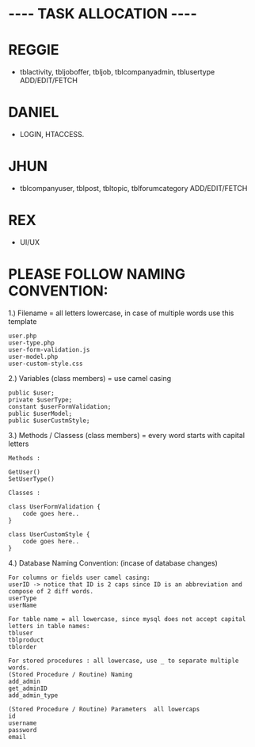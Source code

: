 # ---- TASK ALLOCATION ----

# REGGIE
   - tblactivity, tbljoboffer, tbljob, tblcompanyadmin, tblusertype ADD/EDIT/FETCH

# DANIEL
   - LOGIN, HTACCESS. 

# JHUN
   - tblcompanyuser, tblpost, tbltopic, tblforumcategory ADD/EDIT/FETCH

# REX
   - UI/UX

# PLEASE FOLLOW NAMING CONVENTION:

1.) Filename = all letters lowercase, in case of multiple words use this template
    
    user.php
    user-type.php
    user-form-validation.js
    user-model.php
    user-custom-style.css
    
2.) Variables (class members) = use camel casing 

    public $user;
    private $userType;
    constant $userFormValidation;
    public $userModel;
    public $userCustmStyle;
    
3.) Methods / Classess (class members) = every word starts with capital letters
  
    Methods :
    
    GetUser()
    SetUserType()
    
    Classes :
    
    class UserFormValidation { 
        code goes here..
    }
    
    class UserCustomStyle { 
        code goes here..
    }
    
4.) Database Naming Convention: (incase of database changes)

    For columns or fields user camel casing:
    userID -> notice that ID is 2 caps since ID is an abbreviation and compose of 2 diff words.
    userType
    userName
    
    For table name = all lowercase, since mysql does not accept capital letters in table names:
    tbluser
    tblproduct
    tblorder
    
    For stored procedures : all lowercase, use _ to separate multiple words.
    (Stored Procedure / Routine) Naming
    add_admin
    get_adminID
    add_admin_type
    
    (Stored Procedure / Routine) Parameters  all lowercaps
    id
    username
    password
    email
   
        
